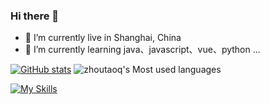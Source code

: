 ### Hi there 👋

<!--
**zhoutaoq/zhoutaoq** is a ✨ _special_ ✨ repository because its `README.md` (this file) appears on your GitHub profile.



- 🔭 I’m currently working on ...
- 🌱 I’m currently learning ...
- 👯 I’m looking to collaborate on ...
- 🤔 I’m looking for help with ...
- 💬 Ask me about ...
- 📫 How to reach me: ...
- 😄 Pronouns: ...
- ⚡ Fun fact: ...
-->

- 🔭 I’m currently live in Shanghai, China
- 🌱 I’m currently learning java、javascript、vue、python ...

[![GitHub stats](https://github-readme-stats.vercel.app/api?username=zhoutaoq)](https://github.com/anuraghazra/github-readme-stats)
![zhoutaoq's Most used languages](https://github-readme-stats.vercel.app/api/top-langs/?username=zhoutaoq&layout=compact&hide_border=true&langs_count=10)

[![My Skills](https://skillicons.dev/icons?i=java,python,javascript,c,go,git,spring,fastapi,jquery,linux,mysql,nginx,docker,k8s,elasticsearch,rocket,kafka,rabbitmq)](https://skillicons.dev)



